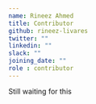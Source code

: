 ```yaml
---
name: Rineez Ahmed
title: Contributor
github: rineez-livares
twitter: ""
linkedin: ""
slack: ""
joining_date: ""
role : contributor
---
```


Still waiting for this
